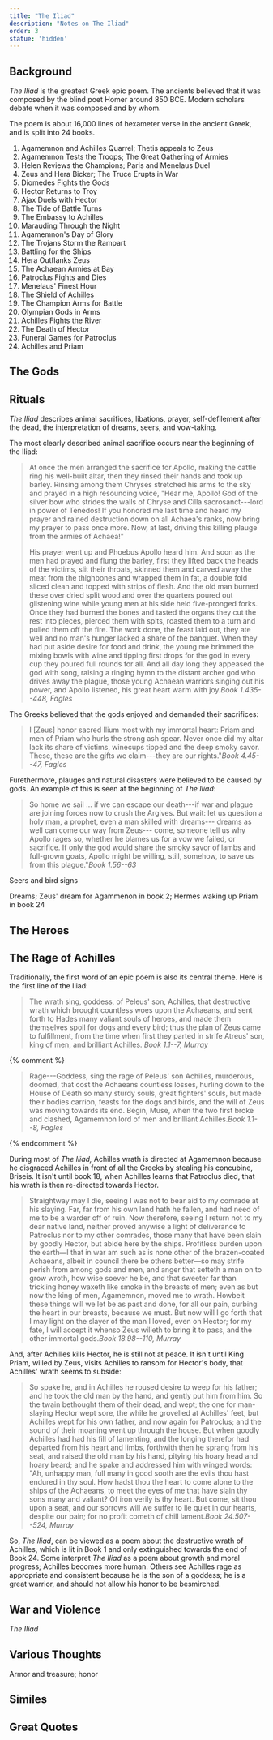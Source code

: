 ```yaml
---
title: "The Iliad"
description: "Notes on The Iliad"
order: 3
statue: 'hidden'
---
```


## Background

*The Iliad* is the greatest Greek epic poem.  The ancients believed that it was composed by the blind poet Homer around 850 BCE.  Modern scholars debate when it was composed and by whom.

The poem is about 16,000 lines of hexameter verse in the ancient Greek, and is split into 24 books.

1. Agamemnon and Achilles Quarrel; Thetis appeals to Zeus
2. Agamemnon Tests the Troops; The Great Gathering of Armies
3. Helen Reviews the Champions; Paris and Menelaus Duel
4. Zeus and Hera Bicker; The Truce Erupts in War
5. Diomedes Fights the Gods
6. Hector Returns to Troy
7. Ajax Duels with Hector
8. The Tide of Battle Turns
9. The Embassy to Achilles
10. Marauding Through the Night
11. Agamemnon's Day of Glory
12. The Trojans Storm the Rampart
13. Battling for the Ships
14. Hera Outflanks Zeus
15. The Achaean Armies at Bay
16. Patroclus Fights and Dies
17. Menelaus' Finest Hour
18. The Shield of Achilles
19. The Champion Arms for Battle
20. Olympian Gods in Arms
21. Achilles Fights the River
22. The Death of Hector
23. Funeral Games for Patroclus
24. Achilles and Priam

## The Gods

## Rituals

*The Iliad* describes animal sacrifices, libations, prayer, self-defilement after the dead, the interpretation of dreams, seers, and vow-taking.

The most clearly described animal sacrifice occurs near the beginning of the Iliad:

<blockquote class="poetry">At once the men arranged the sacrifice for Apollo,
making the cattle ring his well-built altar,
then they rinsed their hands and took up barley.
Rinsing among them Chryses stretched his arms to the sky
and prayed in a high resounding voice, "Hear me, Apollo!
God of the silver bow who strides the walls of Chryse
and Cilla sacrosanct---lord in power of Tenedos!
If you honored me last time and heard my prayer
and rained destruction down on all Achaea's ranks,
now bring my prayer to pass once more. Now, at last,
driving this killing plauge from the armies of Achaea!"

His prayer went up and Phoebus Apollo heard him.
And soon as the men had prayed and flung the barley,
first they lifted back the heads of the victims,
slit their throats, skinned them and carved away
the meat from the thighbones and wrapped them in fat,
a double fold sliced clean and topped with strips of flesh.
And the old man burned these over dried split wood
and over the quarters poured out glistening wine
while young men at his side held five-pronged forks.
Once they had burned the bones and tasted the organs
they cut the rest into pieces, pierced them with spits,
roasted them to a turn and pulled them off the fire.
The work done, the feast laid out, they ate well
and no man's hunger lacked a share of the banquet.
When they had put aside desire for food and drink,
the young me brimmed the mixing bowls with wine
and tipping first drops for the god in every cup
they poured full rounds for all. And all day long
they appeased the god with song, raising a ringing hymn
to the distant archer god who drives away the plague,
those young Achaean warriors singing out his power,
and Apollo listened, his great heart warm with joy.<cite>Book 1.435--448, Fagles</cite></blockquote>

The Greeks believed that the gods enjoyed and demanded their sacrifices:

<blockquote class="poetry">I [Zeus] honor sacred Ilium most with my immortal heart:
Priam and men of Priam who hurls the strong ash spear.
Never once did my altar lack its share of victims,
winecups tipped and the deep smoky savor. These,
these are the gifts we claim---they are our rights."<cite>Book 4.45--47, Fagles</cite></blockquote>

Furethermore, plauges and natural disasters were believed to be caused by gods.  An example of this is seen at the beginning of *The Iliad*:

<blockquote class="poetry">So home we sail ...
if we can escape our death---if war and plague
are joining forces now to crush the Argives.
But wait: let us question a holy man,
a prophet, even a man skilled with dreams---
dreams as well can come our way from Zeus---
come, someone tell us why Apollo rages so,
whether he blames us for a vow we failed, or sacrifice.
If only the god would share the smoky savor of lambs
and full-grown goats, Apollo might be willing, still,
somehow, to save us from this plague."<cite>Book 1.56--63</cite></blockquote>

Seers and bird signs

Dreams; Zeus' dream for Agammenon in book 2; Hermes waking up Priam in book 24

## The Heroes


## The Rage of Achilles

Traditionally, the first word of an epic poem is also its central theme.  Here is the first line of the Iliad:

> The wrath sing, goddess, of Peleus' son, Achilles, that destructive wrath which brought countless woes upon the Achaeans, and sent forth to Hades many valiant souls of heroes, and made them themselves spoil for dogs and every bird; thus the plan of Zeus came to fulfillment, from the time when first they parted in strife Atreus' son, king of men, and brilliant Achilles. <cite>Book 1.1--7, Murray</cite>

{% comment %}
<blockquote class="poetry">
Rage---Goddess, sing the rage of Peleus' son Achilles,
murderous, doomed, that cost the Achaeans countless losses,
hurling down to the House of Death so many sturdy souls,
great fighters' souls, but made their bodies carrion,
feasts for the dogs and birds,
and the will of Zeus was moving towards its end.
Begin, Muse, when the two first broke and clashed,
Agamemnon lord of men and brilliant Achilles.<cite>Book 1.1--8, Fagles</cite></blockquote>
{% endcomment %}

During most of *The Iliad,* Achilles wrath is directed at Agamemnon because he disgraced Achilles in front of all the Greeks by stealing his concubine, Briseis.  It isn't until book 18, when Achilles learns that Patroclus died, that his wrath is then re-directed towards Hector.

> Straightway may I die, seeing I was not to bear aid to my comrade at his slaying. Far, far from his own land hath he fallen, and had need of me to be a warder off of ruin. Now therefore, seeing I return not to my dear native land, neither proved anywise a light of deliverance to Patroclus nor to my other comrades, those many that have been slain by goodly Hector, but abide here by the ships. Profitless burden upon the earth—I that in war am such as is none other of the brazen-coated Achaeans, albeit in council there be others better—so may strife perish from among gods and men, and anger that setteth a man on to grow wroth, how wise soever he be, and that sweeter far than trickling honey waxeth like smoke in the breasts of men; even as but now the king of men, Agamemnon, moved me to wrath. Howbeit these things will we let be as past and done, for all our pain, curbing the heart in our breasts, because we must. But now will I go forth that I may light on the slayer of the man I loved, even on Hector; for my fate, I will accept it whenso Zeus willeth to bring it to pass, and the other immortal gods.<cite>Book 18.98--110, Murray</cite>

And, after Achilles kills Hector, he is still not at peace.  It isn't until King Priam, willed by Zeus, visits Achilles to ransom for Hector's body, that Achilles' wrath seems to subside:

> So spake he, and in Achilles he roused desire to weep for his father; and he took the old man by the hand, and gently put him from him. So the twain bethought them of their dead, and wept; the one for man-slaying Hector wept sore, the while he grovelled at Achilles' feet, but Achilles wept for his own father, and now again for Patroclus; and the sound of their moaning went up through the house. But when goodly Achilles had had his fill of lamenting, and the longing therefor had departed from his heart and limbs, forthwith then he sprang from his seat, and raised the old man by his hand, pitying his hoary head and hoary beard; and he spake and addressed him with winged words: "Ah, unhappy man, full many in good sooth are the evils thou hast endured in thy soul. How hadst thou the heart to come alone to the ships of the Achaeans, to meet the eyes of me that have slain thy sons many and valiant? Of iron verily is thy heart. But come, sit thou upon a seat, and our sorrows will we suffer to lie quiet in our hearts, despite our pain; for no profit cometh of chill lament.<cite>Book 24.507--524, Murray</cite>

So, *The Iliad*, can be viewed as a poem about the destructive wrath of Achilles, which is lit in Book 1 and only extinguished towards the end of Book 24.  Some interpret *The Iliad* as a poem about growth and moral progress; Achilles becomes more human.  Others see Achilles rage as appropriate and consistent because he is the son of a goddess; he is a great warrior, and should not allow his honor to be besmirched.

## War and Violence

*The Iliad*

## Various Thoughts

Armor and treasure; honor

## Similes

## Great Quotes
